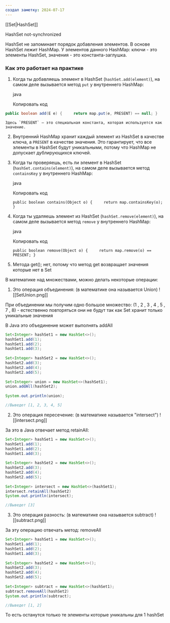 ```yaml
---
создал заметку: 2024-07-17
---
```

[[Set|HashSet]]

HashSet not-synchronized

HashSet не запоминает порядок добавления элементов.
В основе HashSet лежит HashMap. У элементов данного
HashMap: ключи - это элементы HashSet, значения - это
константа-заглушка.

### Как это работает на практике

1. Когда ты добавляешь элемент в HashSet (`hashSet.add(element)`), на самом деле вызывается метод `put` у внутреннего HashMap:
    
    java
    
    Копировать код
    
```Java
public boolean add(E e) {     return map.put(e, PRESENT) == null; }
```
    
    Здесь `PRESENT` — это специальная константа, которая используется как значение.
    
2. Внутренний HashMap хранит каждый элемент из HashSet в качестве ключа, а `PRESENT` в качестве значения. Это гарантирует, что все элементы в HashSet будут уникальными, потому что HashMap не допускает дублирующихся ключей.
    
3. Когда ты проверяешь, есть ли элемент в HashSet (`hashSet.contains(element)`), на самом деле вызывается метод `containsKey` у внутреннего HashMap:
    
    java
    
    Копировать код
    
    `public boolean contains(Object o) {     return map.containsKey(o); }`
    
4. Когда ты удаляешь элемент из HashSet (`hashSet.remove(element)`), на самом деле вызывается метод `remove` у внутреннего HashMap:
    
    java
    
    Копировать код
    
    `public boolean remove(Object o) {     return map.remove(o) == PRESENT; }`
5. Метода get(); нет, потому что метод get возвращает значения которые нет в Set


В математике над множествами, можно делать некоторые операции: 
1) Это операция объединения: (в математике она называется Union) 
![[SetUnion.png]]

При объединении мы получим одно большое множество: 
(1 , 2 , 3 , 4 , 5 , 7 , 8) - естественно повторяться они не будут так как Set хранит только уникальные значения

В Java это объединение может выполнять addAll 

```java 
Set<Integer> hashSet1 = new HashSet<>();  
hashSet1.add(1);  
hashSet1.add(2);  
hashSet1.add(3);  
  
Set<Integer> hashSet2 = new HashSet<>();  
hashSet2.add(3);  
hashSet2.add(4);  
hashSet2.add(5);  
  
Set<Integer> union = new HashSet<>(hashSet1);  
union.addAll(hashSet2);  
  
System.out.println(union);

//Выведет [1, 2, 3, 4, 5]
```

2) Это операция пересечение: (в математике называется "intersect")
![[intersect.png]]

За это в Java отвечает метод retainAll: 
```java 
Set<Integer> hashSet1 = new HashSet<>();  
hashSet1.add(1);  
hashSet1.add(2);  
hashSet1.add(3);  
  
Set<Integer> hashSet2 = new HashSet<>();  
hashSet2.add(3);  
hashSet2.add(4);  
hashSet2.add(5);  
  
Set<Integer> intersect = new HashSet<>(hashSet1);  
intersect.retainAll(hashSet2)
System.out.println(intersect);

//Выведет [3]
```

3) Это операция разность: (в математике она называется subtract)
![[subtract.png]]

За эту операцию отвечать метод: removeAll 

```java 
Set<Integer> hashSet1 = new HashSet<>();  
hashSet1.add(1);  
hashSet1.add(2);  
hashSet1.add(3);  
  
Set<Integer> hashSet2 = new HashSet<>();  
hashSet2.add(3);  
hashSet2.add(4);  
hashSet2.add(5);  
  
Set<Integer> subtract = new HashSet<>(hashSet1);  
subtract.removeAll(hashSet2)
System.out.println(subtract);

//Выведет [1, 2]
```

То есть останутся только те элементы которые уникальны для 1 hashSet
